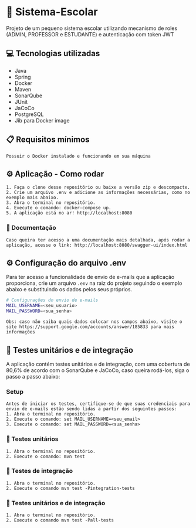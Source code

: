 # 🏫 Sistema-Escolar
 Projeto de um pequeno sistema escolar utilizando mecanismo de roles (ADMIN, PROFESSOR e ESTUDANTE) e autenticação com token JWT

## 💻 Tecnologias utilizadas
- Java
- Spring
- Docker 
- Maven
- SonarQube
- JUnit
- JaCoCo
- PostgreSQL
- Jib para Docker image

## 📋 Requisitos mínimos
    Possuir o Docker instalado e funcionando em sua máquina

## ⚙️ Aplicação - Como rodar
    1. Faça o clone desse repositório ou baixe a versão zip e descompacte.
    2. Crie um arquivo .env e adicione as informações necessárias, como no exemplo mais abaixo.
    3. Abra o terminal no repositório.
    4. Execute o comando: docker-compose up.
    5. A aplicação está no ar! http://localhost:8080
### 📄 Documentação 
    Caso queira ter acesso a uma documentação mais detalhada, após rodar a aplicação, acesse o link: http://localhost:8080/swagger-ui/index.html

## ⚙️ Configuração do arquivo .env
Para ter acesso a funcionalidade de envio de e-mails que a aplicação proporciona, crie um arquivo `.env` na raiz do projeto seguindo o exemplo abaixo e substituindo os dados pelos seus próprios.
```bash
# Configurações do envio de e-mails
MAIL_USERNAME=<seu_usuario>
MAIL_PASSWORD=<sua_senha>
```
`Obs: caso não saiba quais dados colocar nos campos abaixo, visite o site https://support.google.com/accounts/answer/185833 para mais informações` 

## 📝 Testes unitários e de integração

A aplicação contém testes unitários e de integração, com uma cobertura de 80,6% de acordo com o SonarQube e JaCoCo, caso queira rodá-los, siga o passo a passo abaixo:

### Setup
    Antes de iniciar os testes, certifique-se de que suas credenciais para envio de e-mails estão sendo lidas a partir dos seguintes passos:
    1. Abra o terminal no repositório.
    2. Execute o comando: set MAIL_USERNAME=<seu_email>
    3. Execute o comando: set MAIL_PASSWORD=<sua_senha>
### 🧪 Testes unitários
    1. Abra o terminal no repositório.
    2. Execute o comando: mvn test
### 🧪 Testes de integração
    1. Abra o terminal no repositório.
    2. Execute o comando mvn test -Pintegration-tests
### 🧪 Testes unitários e de integração
    1. Abra o terminal no repositório.
    2. Execute o comando mvn test -Pall-tests
